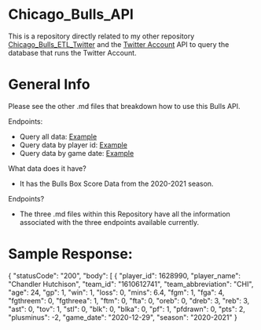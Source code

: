 # Chicago_Bulls_API
This is a repository directly related to my other repository [Chicago_Bulls_ETL_Twitter](https://github.com/culpgrant/Chicago_Bulls_ETL_Twitter) and the [Twitter Account](https://twitter.com/stats_bulls) API to query the database that runs the Twitter Account.

# General Info
Please see the other .md files that breakdown how to use this Bulls API.

Endpoints:
- Query all data: [Example](https://github.com/culpgrant/Chicago_Bulls_API/blob/main/API_Get_All.md)
- Query data by player id: [Example](https://github.com/culpgrant/Chicago_Bulls_API/blob/main/API_Get_Player_ID.md)
- Query data by game date: [Example](https://github.com/culpgrant/Chicago_Bulls_API/blob/main/API_Get_Game_Date.md)

What data does it have?
- It has the Bulls Box Score Data from the 2020-2021 season.

Endpoints?
- The three .md files within this Repository have all the information associated with the three endpoints available currently.

# Sample Response:
{
    "statusCode": "200",
    "body": [
        {
            "player_id": 1628990,
            "player_name": "Chandler Hutchison",
            "team_id": "1610612741",
            "team_abbreviation": "CHI",
            "age": 24,
            "gp": 1,
            "win": 1,
            "loss": 0,
            "mins": 6.4,
            "fgm": 1,
            "fga": 4,
            "fgthreem": 0,
            "fgthreea": 1,
            "ftm": 0,
            "fta": 0,
            "oreb": 0,
            "dreb": 3,
            "reb": 3,
            "ast": 0,
            "tov": 1,
            "stl": 0,
            "blk": 0,
            "blka": 0,
            "pf": 1,
            "pfdrawn": 0,
            "pts": 2,
            "plusminus": -2,
            "game_date": "2020-12-29",
            "season": "2020-2021"
        }
